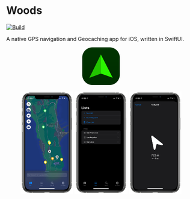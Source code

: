 # Woods

[![Build](https://github.com/fwcd/woods/actions/workflows/build.yml/badge.svg)](https://github.com/fwcd/woods/actions/workflows/build.yml)

A native GPS navigation and Geocaching app for iOS, written in SwiftUI.

<div align="center">
<p>
<img alt="Logo" src="Images/icon-rounded.svg" width="100">
</p>

<p>
<img alt="Map Screenshot" src="Images/screenshot-map.png" width="140">
<img alt="Lists Screenshot" src="Images/screenshot-lists.png" width="140">
<img alt="Navigator Screenshot" src="Images/screenshot-navigator.png" width="140">
</p>
</div>
